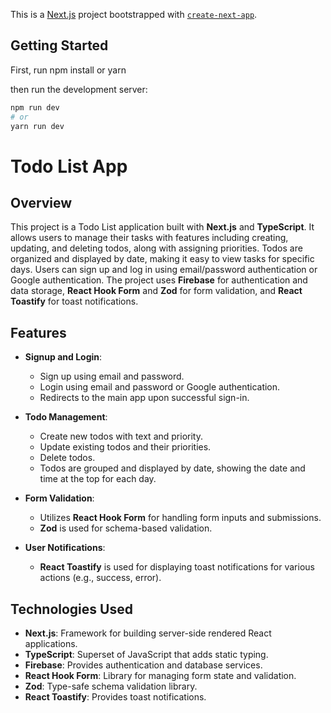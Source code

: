 This is a [Next.js](https://nextjs.org/) project bootstrapped with [`create-next-app`](https://github.com/vercel/next.js/tree/canary/packages/create-next-app).

## Getting Started

First, run npm install or yarn

then run the development server:

```bash
npm run dev
# or
yarn run dev
```

# Todo List App


## Overview

This project is a Todo List application built with **Next.js** and **TypeScript**. It allows users to manage their tasks with features including creating, updating, and deleting todos, along with assigning priorities. Todos are organized and displayed by date, making it easy to view tasks for specific days. Users can sign up and log in using email/password authentication or Google authentication. The project uses **Firebase** for authentication and data storage, **React Hook Form** and **Zod** for form validation, and **React Toastify** for toast notifications.

## Features

- **Signup and Login**:
  - Sign up using email and password.
  - Login using email and password or Google authentication.
  - Redirects to the main app upon successful sign-in.

- **Todo Management**:
  - Create new todos with text and priority.
  - Update existing todos and their priorities.
  - Delete todos.
  - Todos are grouped and displayed by date, showing the date and time at the top for each day.

- **Form Validation**:
  - Utilizes **React Hook Form** for handling form inputs and submissions.
  - **Zod** is used for schema-based validation.

- **User Notifications**:
  - **React Toastify** is used for displaying toast notifications for various actions (e.g., success, error).

## Technologies Used

- **Next.js**: Framework for building server-side rendered React applications.
- **TypeScript**: Superset of JavaScript that adds static typing.
- **Firebase**: Provides authentication and database services.
- **React Hook Form**: Library for managing form state and validation.
- **Zod**: Type-safe schema validation library.
- **React Toastify**: Provides toast notifications.


